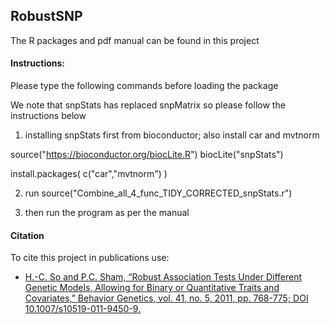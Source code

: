 ## RobustSNP

The R packages and pdf manual can be found in this project

#### Instructions:

Please type the following commands before loading the package


We note that snpStats has replaced snpMatrix so please follow the instructions below

1) installing snpStats first from bioconductor; also install car and mvtnorm

source("https://bioconductor.org/biocLite.R") biocLite("snpStats")

install.packages( c("car","mvtnorm") )

2) run source("Combine_all_4_func_TIDY_CORRECTED_snpStats.r")

3) then run the program as per the manual 

#### Citation

To cite this project in publications use:

- [H.-C. So and P.C. Sham, “Robust Association Tests Under Different Genetic Models, Allowing for Binary or Quantitative Traits and Covariates,” Behavior Genetics, vol. 41, no. 5, 2011, pp. 768-775; DOI 10.1007/s10519-011-9450-9.](https://doi.org/10.1007/s10519-011-9450-9)

